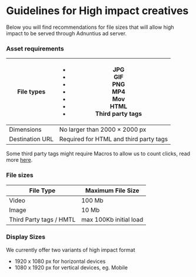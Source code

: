 # Guidelines for High impact creatives

Below you will find recommendations for file sizes that will allow high impact to be served through Adnuntius ad server.

### Asset requirements

| File types      | <ul><li>JPG</li><li>GIF</li><li>PNG</li><li>MP4</li><li>Mov</li><li>HTML</li><li>Third party tags</li></ul> |
| --------------- | ----------------------------------------------------------------------------------------------------------- |
| Dimensions      | No larger than 2000 × 2000 px                                                                               |
| Destination URL | Required for HTML and third party tags                                                                      |

Some third party tags might require Macros to allow us to count clicks, read more [here](../other-useful-information/macros-for-click-tracker.md).

### File sizes

| File Type               | Maximum File Size       |
| ----------------------- | ----------------------- |
| Video                   | 100 Mb                  |
| Image                   | 10 Mb                   |
| Third Party tags / HMTL | max 100Kb initial load  |

### Display Sizes

We currently offer two variants of high impact format

* 1920 x 1080 px for horizontal devices
* 1080 x 1920 px for vertical devices, eg. Mobile

